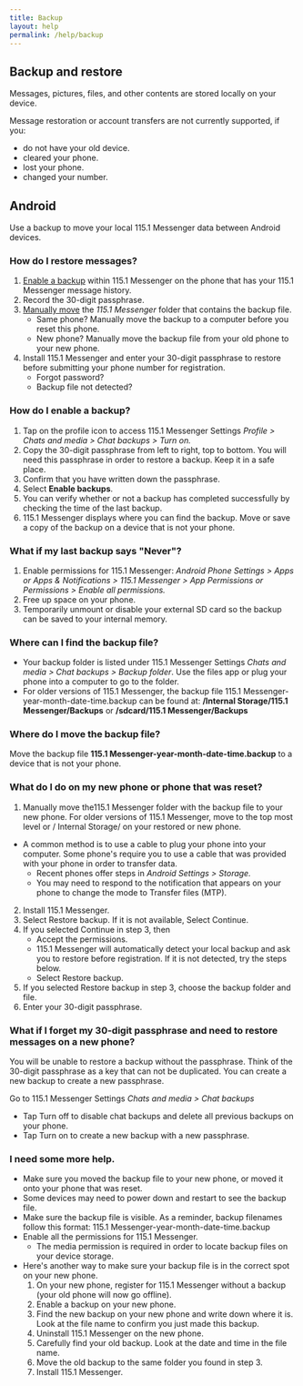 ```yaml
---
title: Backup
layout: help
permalink: /help/backup
---
```


## Backup and restore

Messages, pictures, files, and other contents are stored locally on your device.

Message restoration or account transfers are not currently supported, if you:
* do not have your old device.
* cleared your phone.
* lost your phone.
* changed your number.

## Android

Use a backup to move your local 115.1 Messenger data between Android devices.

### How do I restore messages?

1. [Enable a backup](#backup) within 115.1 Messenger on the phone that has your 115.1 Messenger message history.
2. Record the 30-digit passphrase.
3. [Manually move](#manuallymove) the *115.1 Messenger* folder that contains the backup file.
    * Same phone? Manually move the backup to a computer before you reset this phone.
    * New phone? Manually move the backup file from your old phone to your new phone.
4. Install 115.1 Messenger and enter your 30-digit passphrase to restore before submitting your phone number for registration.
    * Forgot password?
    * Backup file not detected?


### <a id="backup"></a> How do I enable a backup?

1. Tap on the profile icon to access 115.1 Messenger Settings *Profile > Chats and media > Chat backups > Turn on.*
2. Copy the 30-digit passphrase from left to right, top to bottom. You will need this passphrase in order to restore a backup. Keep it in a safe place. 
3. Confirm that you have written down the passphrase.
4. Select **Enable backups**.
5. You can verify whether or not a backup has completed successfully by checking the time of the last backup.
6. 115.1 Messenger displays where you can find the backup. Move or save a copy of the backup on a device that is not your phone.


### What if my last backup says "Never"?
1. Enable permissions for 115.1 Messenger:
*Android Phone Settings > Apps or Apps & Notifications > 115.1 Messenger > App Permissions or Permissions > Enable all permissions.*
2. Free up space on your phone. 
3. Temporarily unmount or disable your external SD card so the backup can be saved to your internal memory.

### Where can I find the backup file?
* Your backup folder is listed under 115.1 Messenger Settings *Chats and media > Chat backups > Backup folder*. Use the files app or plug your phone into a computer to go to the folder.
* For older versions of 115.1 Messenger, the backup file 115.1 Messenger-year-month-date-time.backup can be found at: **/Internal Storage/115.1 Messenger/Backups** or **/sdcard/115.1 Messenger/Backups**
  
### <a id="manuallymove"></a>Where do I move the backup file?
Move the backup file **115.1 Messenger-year-month-date-time.backup** to a device that is not your phone.

### What do I do on my new phone or phone that was reset?
1. Manually move the115.1 Messenger folder with the backup file to your new phone. For older versions of 115.1 Messenger, move to the top most level or / Internal Storage/ on your restored or new phone.
* A common method is to use a cable to plug your phone into your computer. Some phone's require you to use a cable that was provided with your phone in order to transfer data.
    * Recent phones offer steps in *Android Settings > Storage.*
    * You may need to respond to the notification that appears on your phone to change the mode to Transfer files (MTP).
2. Install 115.1 Messenger.
3. Select Restore backup. If it is not available, Select Continue.
4. If you selected Continue in step 3, then
    * Accept the permissions.
    * 115.1 Messenger will automatically detect your local backup and ask you to restore before registration. If it is not detected, try the steps below.
    * Select Restore backup.
5. If you selected Restore backup in step 3, choose the backup folder and file.
6. Enter your 30-digit passphrase.

### What if I forget my 30-digit passphrase and need to restore messages on a new phone?
You will be unable to restore a backup without the passphrase. Think of the 30-digit passphrase as a key that can not be duplicated. You can create a new backup to create a new passphrase.

Go to 115.1 Messenger Settings *Chats and media > Chat backups*

* Tap Turn off to disable chat backups and delete all previous backups on your phone.
* Tap Turn on to create a new backup with a new passphrase.

### I need some more help.
* Make sure you moved the backup file to your new phone, or moved it onto your phone that was reset.
* Some devices may need to power down and restart to see the backup file.
* Make sure the backup file is visible. As a reminder, backup filenames follow this format: 115.1 Messenger-year-month-date-time.backup
* Enable all the permissions for 115.1 Messenger.
    * The media permission is required in order to locate backup files on your device storage. 
* Here's another way to make sure your backup file is in the correct spot on your new phone. 
    1. On your new phone, register for 115.1 Messenger without a backup (your old phone will now go offline).
    2. Enable a backup on your new phone.
    3. Find the new backup on your new phone and write down where it is. Look at the file name to confirm you just made this backup.
    4. Uninstall 115.1 Messenger on the new phone.
    5. Carefully find your old backup. Look at the date and time in the file name. 
    6. Move the old backup to the same folder you found in step 3.
    7. Install 115.1 Messenger.
